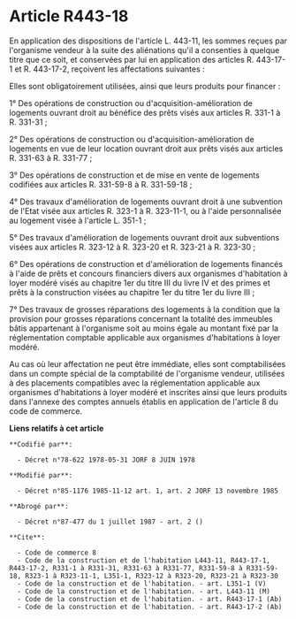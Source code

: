 # Article R443-18

En application des dispositions de l'article L. 443-11, les sommes reçues par l'organisme vendeur à la suite des aliénations
qu'il a consenties à quelque titre que ce soit, et conservées par lui en application des articles R. 443-17-1 et R. 443-17-2,
reçoivent les affectations suivantes :

Elles sont obligatoirement utilisées, ainsi que leurs produits pour financer :

1° Des opérations de construction ou d'acquisition-amélioration de logements ouvrant droit au bénéfice des prêts visés aux
articles R. 331-1 à R. 331-31 ;

2° Des opérations de construction ou d'acquisition-amélioration de logements en vue de leur location ouvrant droit aux prêts
visés aux articles R. 331-63 à R. 331-77 ;

3° Des opérations de construction et de mise en vente de logements codifiées aux articles R. 331-59-8 à R. 331-59-18 ;

4° Des travaux d'amélioration de logements ouvrant droit à une subvention de l'Etat visée aux articles R. 323-1 à R.
323-11-1, ou à l'aide personnalisée au logement visée à l'article L. 351-1 ;

5° Des travaux d'amélioration de logements ouvrant droit aux subventions visées aux articles R. 323-12 à R. 323-20 et R.
323-21 à R. 323-30 ;

6° Des opérations de construction et d'amélioration de logements financés à l'aide de prêts et concours financiers divers aux
organismes d'habitation à loyer modéré visés au chapitre 1er du titre III du livre IV et des primes et prêts à la
construction visées au chapitre 1er du titre 1er du livre III ;

7° Des travaux de grosses réparations des logements à la condition que la provision pour grosses réparations concernant la
totalité des immeubles bâtis appartenant à l'organisme soit au moins égale au montant fixé par la réglementation comptable
applicable aux organismes d'habitations à loyer modéré.

Au cas où leur affectation ne peut être immédiate, elles sont comptabilisées dans un compte spécial de la comptabilité de
l'organisme vendeur, utilisées à des placements compatibles avec la réglementation applicable aux organismes d'habitations à
loyer modéré et inscrites ainsi que leurs produits dans l'annexe des comptes annuels établis en application de l'article 8 du
code de commerce.

**Liens relatifs à cet article**

	**Codifié par**:

	  - Décret n°78-622 1978-05-31 JORF 8 JUIN 1978

	**Modifié par**:

	  - Décret n°85-1176 1985-11-12 art. 1, art. 2 JORF 13 novembre 1985

	**Abrogé par**:

	  - Décret n°87-477 du 1 juillet 1987 - art. 2 ()

	**Cite**:

	  - Code de commerce 8
	  - Code de la construction et de l'habitation L443-11, R443-17-1, R443-17-2, R331-1 à R331-31, R331-63 à R331-77, R331-59-8 à R331-59-18, R323-1 à R323-11-1, L351-1, R323-12 à R323-20, R323-21 à R323-30
	  - Code de la construction et de l'habitation. - art. L351-1 (V)
	  - Code de la construction et de l'habitation. - art. L443-11 (M)
	  - Code de la construction et de l'habitation. - art. R443-17-1 (Ab)
	  - Code de la construction et de l'habitation. - art. R443-17-2 (Ab)
